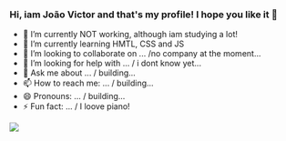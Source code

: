 ### Hi, iam João Victor and that's my profile! I hope you like it 👋

- 🔭 I’m currently NOT working, although iam studying a lot! 
- 🌱 I’m currently learning HMTL, CSS and JS
- 👯 I’m looking to collaborate on ... /no company at the moment...
- 🤔 I’m looking for help with ... / i dont know yet...
- 💬 Ask me about ... / building...
- 📫 How to reach me: ... / building...
- 😄 Pronouns: ... / building...
- ⚡ Fun fact: ... / I loove piano!

<div>
  <a href="silva.farias@academico.ifpb.edu.br"> <img src = "https://img.shields.io/badge/Gmail-D14836?style=for-the-badge&logo=gmail&logoColor=white" target="_blank" > </a>
</div>
